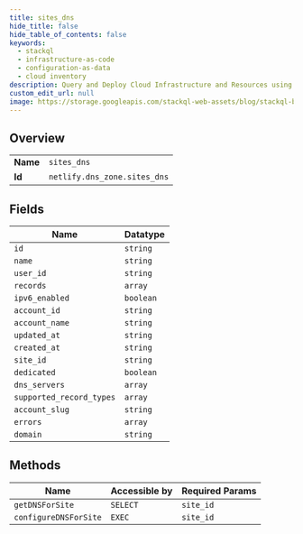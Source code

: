 ```yaml
---
title: sites_dns
hide_title: false
hide_table_of_contents: false
keywords:
  - stackql
  - infrastructure-as-code
  - configuration-as-data
  - cloud inventory
description: Query and Deploy Cloud Infrastructure and Resources using SQL
custom_edit_url: null
image: https://storage.googleapis.com/stackql-web-assets/blog/stackql-blog-post-featured-image.png
---
```

  
    

## Overview
<table><tbody>
<tr><td><b>Name</b></td><td><code>sites_dns</code></td></tr>
<tr><td><b>Id</b></td><td><code>netlify.dns_zone.sites_dns</code></td></tr>
</tbody></table>

## Fields
| Name | Datatype |
| ---- | -------- |
| `id` | `string` |
| `name` | `string` |
| `user_id` | `string` |
| `records` | `array` |
| `ipv6_enabled` | `boolean` |
| `account_id` | `string` |
| `account_name` | `string` |
| `updated_at` | `string` |
| `created_at` | `string` |
| `site_id` | `string` |
| `dedicated` | `boolean` |
| `dns_servers` | `array` |
| `supported_record_types` | `array` |
| `account_slug` | `string` |
| `errors` | `array` |
| `domain` | `string` |
## Methods
| Name | Accessible by | Required Params |
| ---- | ------------- | --------------- |
| `getDNSForSite` | `SELECT` | `site_id` |
| `configureDNSForSite` | `EXEC` | `site_id` |
